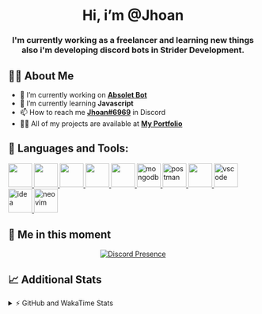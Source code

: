 <h1 align="center">Hi, i’m @Jhoan</h1>
<h3 align="center">I'm currently working as a freelancer and learning new things also i'm developing discord bots in Strider Development.</h3>

## 🙋‍♂️ About Me

- 🔭 I’m currently working on **[Absolet Bot](https://strider.cloud)**
- 🌱 I’m currently learning **Javascript**
- 📫 How to reach me **[Jhoan#6969](https://jhoan.monster/)** in Discord
- 👨‍💻 All of my projects are available at **[My Portfolio](https://jhoan.monster)**

## 🚀 Languages and Tools:
<p align="left"> 
    <a href="https://developer.mozilla.org/en-US/docs/Web/JavaScript" target="_blank"> <img src="https://img.icons8.com/color/48/000000/javascript.png" width="48" height="48"/> </a> 
    <a href="https://www.w3.org/html/" target="_blank"> <img src="https://img.icons8.com/color/48/000000/html-5.png" width="48" height="48"/> </a> 
    <a href="https://www.w3schools.com/css/" target="_blank"> <img src="https://img.icons8.com/color/48/000000/css3.png" width="48" height="48"/> </a> 
    <a href="https://getbootstrap.com" target="_blank"> <img src="https://img.icons8.com/color/48/000000/bootstrap.png" width="48" height="48"/> </a> 
    <a href="https://nodejs.org" target="_blank"> <img src="https://i.imgur.com/XX8lvL7.png" width="48" height="48"/> </a> 
    <a href="https://www.mongodb.com/" target="_blank"> <img src="https://i.imgur.com/nRtS3AN.png" alt="mongodb" width="48" height="48"/> </a> 
    <a href="https://postman.com" target="_blank"> <img src="https://www.vectorlogo.zone/logos/getpostman/getpostman-icon.svg" alt="postman" width="48" height="48"/> </a>   
    <a href="https://git-scm.com/" target="_blank"> <img src="https://img.icons8.com/color/48/000000/git.png" width="48" height="48"/> </a> 
    <a href="https://code.visualstudio.com" target="_blank" > <img src="https://upload.wikimedia.org/wikipedia/commons/thumb/9/9a/Visual_Studio_Code_1.35_icon.svg/2048px-Visual_Studio_Code_1.35_icon.svg.png" alt="vscode" width="48" height="48"> </a>
    <a href="https://www.jetbrains.com/es-es/idea/" target="_blank" > <img src="https://resources.jetbrains.com/storage/products/intellij-idea/img/meta/intellij-idea_logo_300x300.png" alt="idea" width="48" height="48"> </a>
    <a href="https://neovim.io" target="_blank"> <img src="https://icons.iconarchive.com/icons/papirus-team/papirus-apps/512/nvim-icon.png" alt="neovim" width="48" height="48"/> </a>
</p>
  
## 👤 Me in this moment
<p align="center">
    <a href="https://discord.com/users/852617426591154177" target="_blank" rel="nofollow">
        <img src="https://lanyard-profile-readme.vercel.app/api/852617426591154177?idleMessage=Probably%20coding%20Absolet..." alt="Discord Presence" align="center">
    </a>
</p>

## 📈 Additional Stats
<details>
    <summary>⚡ GitHub and WakaTime Stats</summary>
    <br/>

<!--START_SECTION:waka-->
![Code Time](http://img.shields.io/badge/Code%20Time-256%20hrs%2026%20mins-blue)

**🐱 My GitHub Data** 

> 🏆 634 Contributions in the Year 2022
 > 
> 📦 47.8 kB Used in GitHub's Storage 
 > 
> 💼 Opted to Hire
 > 
> 📜 4 Public Repositories 
 > 
> 🔑 22 Private Repositories  
 > 
**I'm an Early 🐤** 

```text
🌞 Morning    54 commits     ██░░░░░░░░░░░░░░░░░░░░░░░   8.9% 
🌆 Daytime    252 commits    ██████████░░░░░░░░░░░░░░░   41.52% 
🌃 Evening    263 commits    ██████████░░░░░░░░░░░░░░░   43.33% 
🌙 Night      38 commits     █░░░░░░░░░░░░░░░░░░░░░░░░   6.26%

```
📅 **I'm Most Productive on Saturday** 

```text
Monday       77 commits     ███░░░░░░░░░░░░░░░░░░░░░░   12.69% 
Tuesday      90 commits     ███░░░░░░░░░░░░░░░░░░░░░░   14.83% 
Wednesday    103 commits    ████░░░░░░░░░░░░░░░░░░░░░   16.97% 
Thursday     63 commits     ██░░░░░░░░░░░░░░░░░░░░░░░   10.38% 
Friday       71 commits     ███░░░░░░░░░░░░░░░░░░░░░░   11.7% 
Saturday     121 commits    █████░░░░░░░░░░░░░░░░░░░░   19.93% 
Sunday       82 commits     ███░░░░░░░░░░░░░░░░░░░░░░   13.51%

```


📊 **This Week I Spent My Time On** 

```text
⌚︎ Time Zone: America/Bogota

💬 Programming Languages: 
JavaScript               12 hrs 34 mins      ████████████████░░░░░░░░░   66.66% 
Markdown                 3 hrs 23 mins       ████░░░░░░░░░░░░░░░░░░░░░   17.97% 
TypeScript               1 hr 31 mins        ██░░░░░░░░░░░░░░░░░░░░░░░   8.08% 
YAML                     56 mins             █░░░░░░░░░░░░░░░░░░░░░░░░   4.97% 
JSON                     20 mins             ░░░░░░░░░░░░░░░░░░░░░░░░░   1.85%

🔥 Editors: 
VS Code                  18 hrs 50 mins      █████████████████████████   99.85% 
Neovim                   1 min               ░░░░░░░░░░░░░░░░░░░░░░░░░   0.15%

🐱‍💻 Projects: 
Absolet-Bot              13 hrs 4 mins       █████████████████░░░░░░░░   69.25% 
absolet-guide            3 hrs 41 mins       █████░░░░░░░░░░░░░░░░░░░░   19.57% 
ezcaptcha                1 hr 44 mins        ██░░░░░░░░░░░░░░░░░░░░░░░   9.19% 
dashboard                12 mins             ░░░░░░░░░░░░░░░░░░░░░░░░░   1.1% 
Strider-System           6 mins              ░░░░░░░░░░░░░░░░░░░░░░░░░   0.59%

💻 Operating System: 
Linux                    18 hrs 52 mins      █████████████████████████   100.0%

```

**I Mostly Code in JavaScript** 

```text
JavaScript               14 repos            █████████████████░░░░░░░░   70.0% 
Java                     2 repos             ██░░░░░░░░░░░░░░░░░░░░░░░   10.0% 
SCSS                     1 repo              █░░░░░░░░░░░░░░░░░░░░░░░░   5.0% 
TypeScript               1 repo              █░░░░░░░░░░░░░░░░░░░░░░░░   5.0% 
Shell                    1 repo              █░░░░░░░░░░░░░░░░░░░░░░░░   5.0%

```



 Last Updated on 30/06/2022 11:36:51 UTC
<!--END_SECTION:waka-->
</details>
